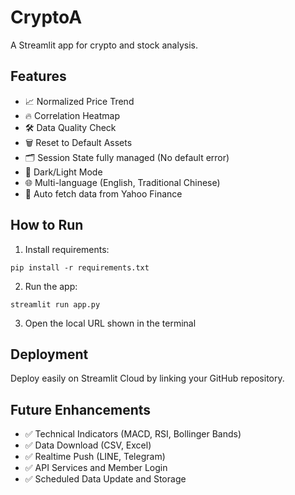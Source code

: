 # CryptoA

A Streamlit app for crypto and stock analysis.

## Features
- 📈 Normalized Price Trend
- 🔥 Correlation Heatmap
- 🛠️ Data Quality Check
- 🗑️ Reset to Default Assets
- 🗂️ Session State fully managed (No default error)
- 🌙 Dark/Light Mode
- 🌐 Multi-language (English, Traditional Chinese)
- 🔗 Auto fetch data from Yahoo Finance

## How to Run
1. Install requirements:
```
pip install -r requirements.txt
```
2. Run the app:
```
streamlit run app.py
```
3. Open the local URL shown in the terminal

## Deployment
Deploy easily on Streamlit Cloud by linking your GitHub repository.

## Future Enhancements
- ✅ Technical Indicators (MACD, RSI, Bollinger Bands)
- ✅ Data Download (CSV, Excel)
- ✅ Realtime Push (LINE, Telegram)
- ✅ API Services and Member Login
- ✅ Scheduled Data Update and Storage
